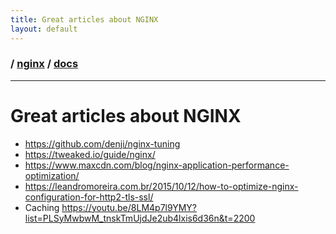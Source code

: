 ```yaml
---
title: Great articles about NGINX
layout: default
---
```


### / [nginx](./../) / [docs](./)

-----------------------------------------------------------------------------------

# Great articles about NGINX

* https://github.com/denji/nginx-tuning
* https://tweaked.io/guide/nginx/
* https://www.maxcdn.com/blog/nginx-application-performance-optimization/
* https://leandromoreira.com.br/2015/10/12/how-to-optimize-nginx-configuration-for-http2-tls-ssl/
* Caching https://youtu.be/8LM4p7l9YMY?list=PLSyMwbwM_tnskTmUjdJe2ub4lxis6d36n&t=2200